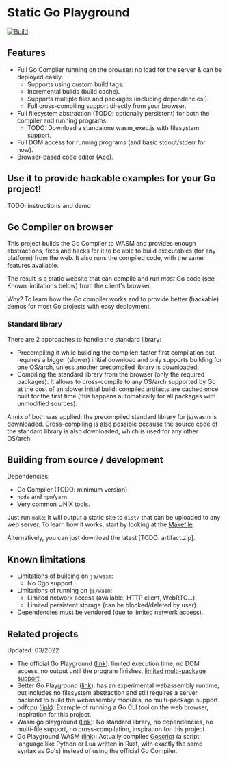 # Static Go Playground

<!-- TODO: Tags -->
[![Build](https://github.com/Yeicor/static-go-playground/actions/workflows/deploy.yaml/badge.svg)](https://github.com/Yeicor/static-go-playground/actions/workflows/deploy.yaml)

## Features

- Full Go Compiler running on the browser: no load for the server & can be deployed easily.
    - Supports using custom build tags.
    - Incremental builds (build cache).
    - Supports multiple files and packages (including dependencies!).
    - Full cross-compiling support directly from your browser.
- Full filesystem abstraction (TODO: optionally persistent) for both the compiler and running programs.
    - TODO: Download a standalone wasm_exec.js with filesystem support.
- Full DOM access for running programs (and basic stdout/stderr for now).
- Browser-based code editor ([Ace](https://ace.c9.io/)).

## Use it to provide hackable examples for your Go project!

TODO: instructions and demo

## Go Compiler on browser

This project builds the Go Compiler to WASM and provides enough abstractions, fixes and hacks for it to be able to build
executables (for any platform) from the web. It also runs the compiled code, with the same features available.

The result is a static website that can compile and run *most* Go code (see Known limitations below) from the client's
browser.

Why? To learn how the Go compiler works and to provide better (hackable) demos for most Go projects with easy
deployment.

### Standard library

There are 2 approaches to handle the standard library:

- Precompiling it while building the compiler: faster first compilation but requires a bigger (slower) initial download
  and only supports building for one OS/arch, unless another precompiled library is downloaded.
- Compiling the standard library from the browser (only the required packages): It allows to cross-compile to any
  OS/arch supported by Go at the cost of an slower initial build: compiled artifacts are cached once built for the first
  time (this happens automatically for all packages with unmodified sources).

A mix of both was applied: the precompiled standard library for js/wasm is downloaded. Cross-compiling is also possible
because the source code of the standard library is also downloaded, which is used for any other OS/arch.

## Building from source / development

Dependencies:

- Go Compiler (TODO: minimum version)
- `node` and `npm`/`yarn`
- Very common UNIX tools.

Just run `make`: it will output a static site to `dist/` that can be uploaded to any web server. To learn how it works,
start by looking at the [Makefile](Makefile).

Alternatively, you can just download the latest [TODO: artifact.zip].

## Known limitations

- Limitations of building on `js/wasm`:
    - No Cgo support.
- Limitations of running on `js/wasm`:
    - Limited network access (available: HTTP client, WebRTC...).
    - Limited persistent storage (can be blocked/deleted by user).
- Dependencies must be vendored (due to limited network access).

## Related projects

Updated: 03/2022

- The official Go Playground ([link](https://go.dev/play/)): limited execution time, no DOM access, no output until the
  program finishes, [limited multi-package support](https://go.dev/play/p/BWJ4dcUqVfT).
- Better Go Playground ([link](https://goplay.tools/)): has an experimental webassembly runtime, but includes no
  filesystem abstraction and still requires a server backend to build the webassembly modules, no multi-package support.
- pdfcpu ([link](https://github.com/wcchoi/go-wasm-pdfcpu/blob/master/article.md)): Example of running a Go CLI tool on
  the web browser, inspiration for this project.
- Wasm go playground ([link](https://github.com/ccbrown/wasm-go-playground)): No standard library, no dependencies, no
  multi-file support, no cross-compilation, inspiration for this project
- Go Playground WASM ([link]()): Actually compiles [Goscript](https://github.com/oxfeeefeee/goscript) (a script language
  like Python or Lua written in Rust, with exactly the same syntax as Go's) instead of using the official Go Compiler.
